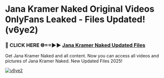 # Jana Kramer Naked Original Videos 0nlyFans Leaked - Files Updated! (v6ye2)

<h3>🔴 CLICK HERE 🌐==►► <a href="https://tinyurl.com/yckcrads" rel="nofollow">Jana Kramer Naked Updated Files</a></h3>

Get Jana Kramer Naked and all content. Now you can access all videos and pictures of Jana Kramer Naked. New Updated Files 2025!

[![v6ye2](https://i.imgur.com/hpKpOFt.gif)](https://tinyurl.com/yckcrads)
